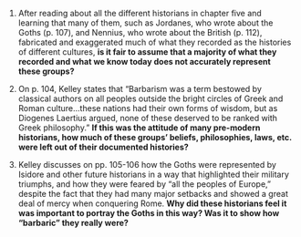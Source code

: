1. After reading about all the different historians in chapter five and learning that many of them, such as Jordanes, who wrote about the Goths (p. 107), and Nennius, who wrote about the British (p. 112), fabricated and exaggerated much of what they recorded as the histories of different cultures, **is it fair to assume that a majority of what they recorded and what we know today does not accurately represent these groups?** 

2. On p. 104, Kelley states that “Barbarism was a term bestowed by classical authors on all peoples outside the bright circles of Greek and Roman culture…these nations had their own forms of wisdom, but as Diogenes Laertius argued, none of these deserved to be ranked with Greek philosophy.” **If this was the attitude of many pre-modern historians, how much of these groups’ beliefs, philosophies, laws, etc. were left out of their documented histories?** 

3. Kelley discusses on pp. 105-106 how the Goths were represented by Isidore and other future historians in a way that highlighted their military triumphs, and how they were feared by “all the peoples of Europe,” despite the fact that they had many major setbacks and showed a great deal of mercy when conquering Rome. **Why did these historians feel it was important to portray the Goths in this way? Was it to show how “barbaric” they really were?**
